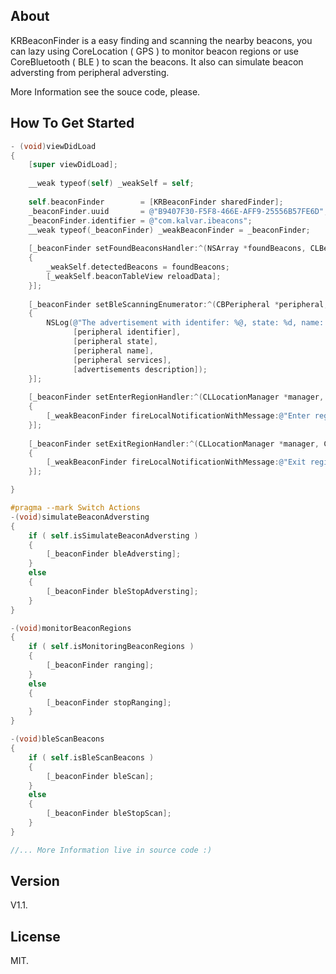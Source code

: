 ## About

KRBeaconFinder is a easy finding and scanning the nearby beacons, you can lazy using CoreLocation ( GPS ) to monitor beacon regions or use CoreBluetooth ( BLE ) to scan the beacons. It also can simulate beacon adversting from peripheral adversting.

More Information see the souce code, please.

## How To Get Started

``` objective-c
- (void)viewDidLoad
{
    [super viewDidLoad];
 	   
    __weak typeof(self) _weakSelf = self;
    
    self.beaconFinder        = [KRBeaconFinder sharedFinder];
    _beaconFinder.uuid       = @"B9407F30-F5F8-466E-AFF9-25556B57FE6D";
    _beaconFinder.identifier = @"com.kalvar.ibeacons";
    __weak typeof(_beaconFinder) _weakBeaconFinder = _beaconFinder;
    
    [_beaconFinder setFoundBeaconsHandler:^(NSArray *foundBeacons, CLBeaconRegion *beaconRegion)
    {
        _weakSelf.detectedBeacons = foundBeacons;
        [_weakSelf.beaconTableView reloadData];
    }];
    
    [_beaconFinder setBleScanningEnumerator:^(CBPeripheral *peripheral, NSDictionary *advertisements, NSNumber *RSSI)
    {
        NSLog(@"The advertisement with identifer: %@, state: %d, name: %@, services: %@,  description: %@",
              [peripheral identifier],
              [peripheral state],
              [peripheral name],
              [peripheral services],
              [advertisements description]);
    }];
    
    [_beaconFinder setEnterRegionHandler:^(CLLocationManager *manager, CLRegion *region)
    {
        [_weakBeaconFinder fireLocalNotificationWithMessage:@"Enter region notification" userInfo:@{@"key" : @"doShareToPeople"}];
    }];
    
    [_beaconFinder setExitRegionHandler:^(CLLocationManager *manager, CLRegion *region)
    {
        [_weakBeaconFinder fireLocalNotificationWithMessage:@"Exit region notification"];
    }];

}

#pragma --mark Switch Actions
-(void)simulateBeaconAdversting
{
    if ( self.isSimulateBeaconAdversting )
    {
        [_beaconFinder bleAdversting];
    }
    else
    {
        [_beaconFinder bleStopAdversting];
    }
}

-(void)monitorBeaconRegions
{
    if ( self.isMonitoringBeaconRegions )
    {
        [_beaconFinder ranging];
    }
    else
    {
        [_beaconFinder stopRanging];
    }
}

-(void)bleScanBeacons
{
    if ( self.isBleScanBeacons )
    {
        [_beaconFinder bleScan];
    }
    else
    {
        [_beaconFinder bleStopScan];
    }
}

//... More Information live in source code :)

```

## Version

V1.1.

## License

MIT.
